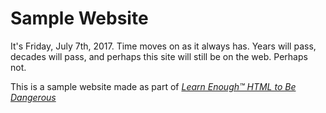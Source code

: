 # Sample Website

It's Friday, July 7th, 2017.  Time moves on as it always has.  Years will pass, decades will pass, and perhaps this site will still be on the web.  Perhaps not.

This is a sample website made as part of [*Learn Enough™ HTML to Be Dangerous*](http://learnenough.com/html-tutorial)
